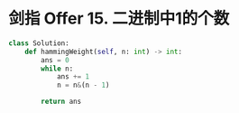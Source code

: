 # 剑指 Offer 15. 二进制中1的个数

```python
class Solution:
    def hammingWeight(self, n: int) -> int:
        ans = 0
        while n:
            ans += 1
            n = n&(n - 1)

        return ans 
```

